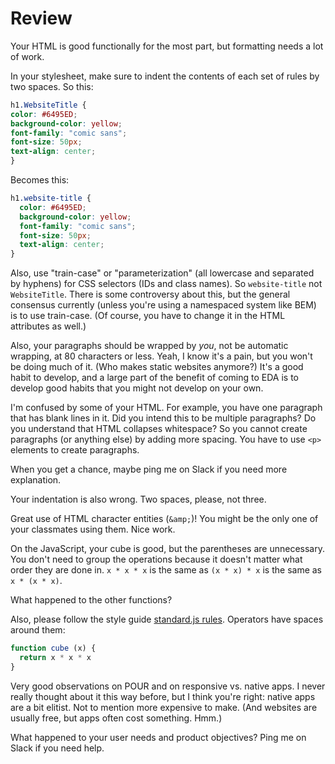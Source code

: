 # Review

Your HTML is good functionally for the most part, but formatting needs a lot of work.

In your stylesheet, make sure to indent the contents of each set of rules by two spaces. So this:

```css
h1.WebsiteTitle {
color: #6495ED;
background-color: yellow;
font-family: "comic sans";
font-size: 50px;
text-align: center;
}
```

Becomes this:

```css
h1.website-title {
  color: #6495ED;
  background-color: yellow;
  font-family: "comic sans";
  font-size: 50px;
  text-align: center;
}
```

Also, use "train-case" or "parameterization" (all lowercase and separated by hyphens) for CSS selectors (IDs and class names). So `website-title` not `WebsiteTitle`. There is some controversy about this, but the general consensus currently (unless you're using a namespaced system like BEM) is to use train-case. (Of course, you have to change it in the HTML attributes as well.)

Also, your paragraphs should be wrapped by *you*, not be automatic wrapping, at 80 characters or less. Yeah, I know it's a pain, but you won't be doing much of it. (Who makes static websites anymore?) It's a good habit to develop, and a large part of the benefit of coming to EDA is to develop good habits that you might not develop on your own.

I'm confused by some of your HTML. For example, you have one paragraph that has blank lines in it. Did you intend this to be multiple paragraphs? Do you understand that HTML collapses whitespace? So you cannot create paragraphs (or anything else) by adding more spacing. You have to use `<p>` elements to create paragraphs.

When you get a chance, maybe ping me on Slack if you need more explanation.

Your indentation is also wrong. Two spaces, please, not three.

Great use of HTML character entities (`&amp;`)! You might be the only one of your classmates using them. Nice work.

On the JavaScript, your cube is good, but the parentheses are unnecessary. You don't need to group the operations because it doesn't matter what order they are done in. `x * x * x` is the same as `(x * x) * x` is the same as `x * (x * x)`.

What happened to the other functions?

Also, please follow the style guide [standard.js rules](http://standardjs.com/rules.html). Operators have spaces around them:

```js
function cube (x) {
  return x * x * x
}
```

Very good observations on POUR and on responsive vs. native apps. I never really thought about it this way before, but I think you're right: native apps are a bit elitist. Not to mention more expensive to make. (And websites are usually free, but apps often cost something. Hmm.)

What happened to your user needs and product objectives? Ping me on Slack if you need help.

